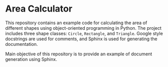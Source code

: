 # Area Calculator

This repository contains an example code for calculating the area of different shapes using object-oriented programming in Python. The project includes three shape classes: `Circle`, `Rectangle`, and `Triangle`. Google style docstrings are used for comments, and Sphinx is used for generating the documentation.

Main objective of this repository is to provide an example of document generation using Sphinx.

